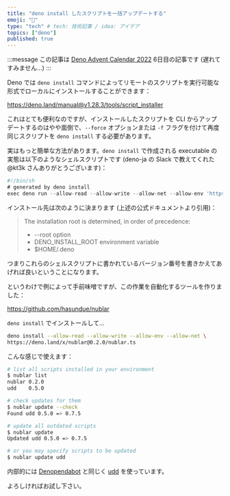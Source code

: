 ```yaml
---
title: "deno install したスクリプトを一括アップデートする"
emoji: "🐡"
type: "tech" # tech: 技術記事 / idea: アイデア
topics: ["deno"]
published: true
---
```


:::message
この記事は [Deno Advent Calendar 2022](https://qiita.com/advent-calendar/2022/deno) 6日目の記事です (遅れてすみません…)
:::

Deno では `deno install` コマンドによってリモートのスクリプトを実行可能な形式でローカルにインストールすることができます：

https://deno.land/manual@v1.28.3/tools/script_installer

これはとても便利なのですが、インストールしたスクリプトを CLI からアップデートするのはやや面倒で、`--force` オプションまたは `-f` フラグを付けて再度同じスクリプトを `deno install` する必要があります。

実はもっと簡単な方法があります。`deno install` で作成される executable の実態は以下のようなシェルスクリプトです (deno-ja の Slack で教えてくれた @kt3k さんありがとうございます)：

```typescript
#!/bin/sh
# generated by deno install
exec deno run --allow-read --allow-write --allow-net --allow-env 'https://deno.land/x/nublar@0.2.0/nublar.ts' "$@"
```

インストール先は次のように決まります (上述の公式ドキュメントより引用)：

> The installation root is determined, in order of precedence:
> 
> - --root option
> - DENO_INSTALL_ROOT environment variable
> - $HOME/.deno

つまりこれらのシェルスクリプトに書かれているバージョン番号を書きかえてあげれば良いということになります。

というわけで例によって手前味噌ですが、この作業を自動化するツールを作りました：

https://github.com/hasundue/nublar

`deno install` でインストールして…

```bash
deno install --allow-read --allow-write --allow-env --allow-net \
https://deno.land/x/nublar@0.2.0/nublar.ts
```

こんな感じで使えます：

```bash
# list all scripts installed in your environment
$ nublar list
nublar 0.2.0
udd    0.5.0

# check updates for them
$ nublar update --check
Found udd 0.5.0 => 0.7.5

# update all outdated scripts
$ nublar update
Updated udd 0.5.0 => 0.7.5

# or you may specify scripts to be updated
$ nublar update udd
```

内部的には [Denopendabot](https://zenn.dev/hasundue/articles/denopendabot) と同じく [udd](https://github.com/hayd/deno-udd) を使っています。

よろしければお試し下さい。
